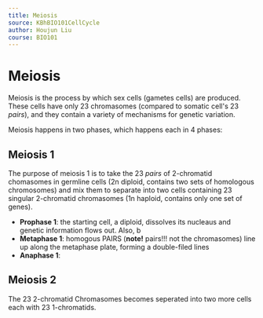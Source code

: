 ```yaml
---
title: Meiosis
source: KBhBIO101CellCycle
author: Houjun Liu
course: BIO101
---
```


# Meiosis
Meiosis is the process by which sex cells (gametes cells) are produced. These cells have only 23 chromasomes (compared to somatic cell's 23 *pairs*), and they contain a variety of mechanisms for genetic variation.

Meiosis happens in two phases, which happens each in 4 phases:

## Meiosis 1
The purpose of meiosis 1 is to take the 23 _pairs_ of 2-chromatid chomasomes in germline cells (2n diploid, contains two sets of homologous chromosomes) and mix them to separate into two cells containing 23 singular 2-chromatid chromasomes (1n haploid, contains only one set of genes).

- **Prophase 1**: the starting cell, a diploid, dissolves its nucleaus and genetic information flows out. Also, b
- **Metaphase 1**: homogous PAIRS (**note!** pairs!!! not the chromasomes) line up along the metaphase plate, forming a double-filed lines
- **Anaphase 1**: 

## Meiosis 2
The 23 2-chromatid Chromasomes becomes seperated into two more cells each with 23 1-chromatids.

